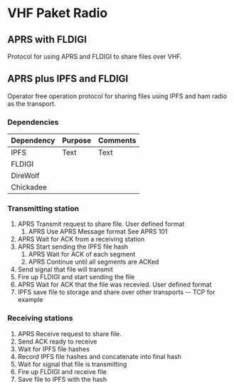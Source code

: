 # VHF Paket Radio

## APRS with FLDIGI

Protocol for using APRS and FLDIGI to share files over VHF.


## APRS plus IPFS and FLDIGI

Operator free operation protocol for sharing files using IPFS and ham radio as the transport.

### Dependencies

| Dependency | Purpose | Comments |
| -------- | -------- | -------- |
| IPFS     | Text     | Text     |
| FLDIGI   |          |          |
| DireWolf |          |          |
| Chickadee |         |          |



### Transmitting station

1. APRS Transmit request to share file. User defined format
    1. APRS Use APRS Message format See APRS 101 
2. APRS Wait for ACK from a receiving station
3. APRS Start sending the IPFS file hash
    1. APRS Wait for ACK of each segment
    2. APRS Continue until all segments are ACKed
4. Send signal that file will transmit
5. Fire up FLDIGI and start sending the file
6. APRS Wait for ACK that the file was recevied. User defined format
7. IPFS save file to storage and share over other transports -- TCP for example

### Receiving stations

1. APRS Receive request to share file.
2. Send ACK ready to receive
3. Wait for IPFS file hashes
4. Record IPFS file hashes and concatenate into final hash
5. Wait for signal that file is transmitting
6. Fire up FLDIGI and receive file
7. Save file to IPFS with the hash


